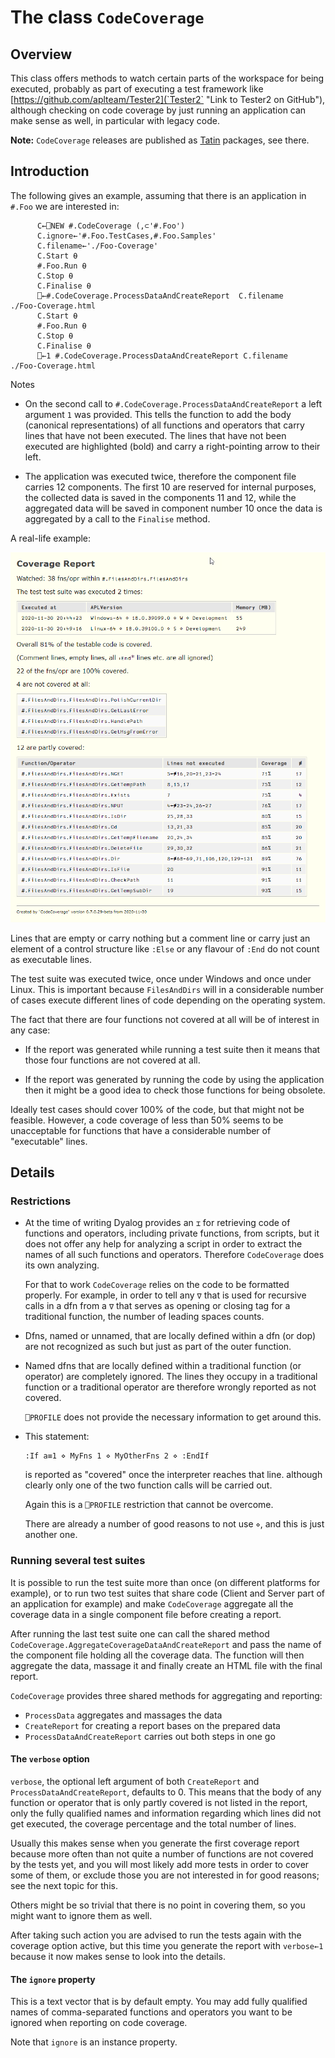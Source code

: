 # The class `CodeCoverage`

## Overview

This class offers methods to watch certain parts of the workspace for being executed, probably as part of executing
a test framework like [https://github.com/aplteam/Tester2](`Tester2` "Link to Tester2 on GitHub"), although checking
on code coverage by just running an application can make sense as well, in particular with legacy code.

**Note:** `CodeCoverage` releases are published as [Tatin](https://tatin.dev "Link to the principal Tatin Registry") packages, see there.

## Introduction

The following gives an example, assuming that there is an application in `#.Foo` we are interested in:

```
      C←⎕NEW #.CodeCoverage (,⊂'#.Foo')
      C.ignore←'#.Foo.TestCases,#.Foo.Samples'
      C.filename←'./Foo-Coverage'
      C.Start ⍬
      #.Foo.Run ⍬
      C.Stop ⍬
      C.Finalise ⍬
      ⎕←#.CodeCoverage.ProcessDataAndCreateReport  C.filename
./Foo-Coverage.html      
      C.Start ⍬
      #.Foo.Run ⍬
      C.Stop ⍬
      C.Finalise ⍬
      ⎕←1 #.CodeCoverage.ProcessDataAndCreateReport C.filename      
./Foo-Coverage.html      
```

Notes

* On the second call to `#.CodeCoverage.ProcessDataAndCreateReport` a left argument `1` was provided. This tells the function to add the body (canonical representations) of all functions and operators that carry lines that have not been executed. The lines that have not been executed are highlighted (bold) and carry a right-pointing arrow to their left.

* The application was executed twice, therefore the component file carries 12 components. The first 10 are reserved for internal purposes, the collected data is saved in the components 11 and 12, while the aggregated data will be saved in component number 10 once the data is aggregated by a call to the `Finalise` method.

A real-life example:

![Example](example.png "Example")

Lines that are empty or carry nothing but a comment line or carry just an element of a control structure like `:Else` or any flavour of `:End` do not count as executable lines.

The test suite was executed twice, once under Windows and once under Linux. This is important because `FilesAndDirs` will in a considerable number of cases execute different lines of code depending on the operating system.

The fact that there are four functions not covered at all will be of interest in any case:

  * If the report was generated while running a test suite then it means that those four functions are not covered at all.
  
  * If the report was generated by running the code by using the application then it might be a good idea to check those functions for being obsolete.
  
Ideally test cases should cover 100% of the code, but that might not be feasible. However, a code coverage of less than 50% seems to be unacceptable for functions that have a considerable number of "executable" lines.



## Details

### Restrictions

* At the time of writing Dyalog provides an `⌶` for retrieving code of functions and operators, including private functions, from scripts, but it does not offer any help for analyzing a script in order to extract the names of all such functions and operators. Therefore `CodeCoverage` does its own analyzing.

  For that to work `CodeCoverage` relies on the code to be formatted properly. For example, in order to tell any `∇` that is used for recursive calls in a dfn from a `∇` that serves as opening or closing tag for a traditional function, the number of leading spaces counts.

* Dfns, named or unnamed, that are locally defined within a dfn (or dop) are not recognized as such but just as part of the outer function.

* Named dfns that are locally defined within a traditional function (or operator) are completely ignored. The lines they occupy in a traditional function or a traditional operator are therefore wrongly reported as not covered. 

  `⎕PROFILE` does not provide the necessary information to get around this.

* This statement:

  ```
  :If a≡1 ⋄ MyFns 1 ⋄ MyOtherFns 2 ⋄ :EndIf
  ```

  is reported as "covered" once the interpreter reaches that line. although clearly only one of the two function calls will be carried out.

  Again this is a `⎕PROFILE` restriction that cannot be overcome.

  There are already a number of good reasons to not use `⋄`, and this is just another one.

### Running several test suites

It is possible to run the test suite more than once (on different platforms for example), or to run two test suites that share code (Client and Server part of an application for example) and make `CodeCoverage` aggregate all the coverage data in a single component file before creating a report.

After running the last test suite one can call the shared method `CodeCoverage.AggregateCoverageDataAndCreateReport` and pass the name of the component file holding all the  coverage data. The function will then aggregate the data, massage it and finally create an HTML file with the final report.

`CodeCoverage` provides three shared methods for aggregating and reporting:

* `ProcessData` aggregates and massages the data
* `CreateReport` for creating a report bases on the prepared data
* `ProcessDataAndCreateReport` carries out both steps in one go

#### The `verbose` option

`verbose`, the optional left argument of both `CreateReport` and `ProcessDataAndCreateReport`, defaults to 0. This means that the body of any function or operator that is only partly covered is not listed in the report, only the fully qualified names and information regarding which lines did not get executed, the coverage percentage and the total number of lines.

Usually this makes sense when you generate the first coverage report because more often than not quite a number of functions are not covered by the tests yet, and you will most likely add more tests in order to cover some of them, or exclude those you are not interested in for good reasons; see the next topic for this.

Others might be so trivial that there is no point in covering them, so you might want to ignore them as well.

After taking such action you are advised to run the tests again with the coverage option active, but this time you generate the report with `verbose←1` because it now makes sense to look into the  details.

#### The `ignore` property

This is a text vector that is by default empty. You may add fully qualified names of comma-separated functions and operators you want to be ignored when reporting on code coverage.

Note that `ignore` is an instance property.
